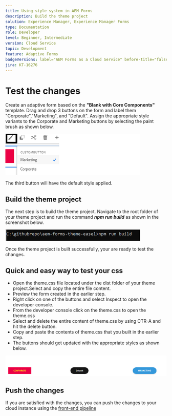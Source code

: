 ```yaml
---
title: Using style system in AEM Forms 
description: Build the theme project
solution: Experience Manager, Experience Manager Forms
type: Documentation
role: Developer
level: Beginner, Intermediate
version: Cloud Service
topic: Development
feature: Adaptive Forms
badgeVersions: label="AEM Forms as a Cloud Service" before-title="false"
jira: KT-16276
---
```


# Test the changes

Create an adaptive form based on the **"Blank with Core Components"** template. Drag and drop 3 buttons on the form and label them "Corporate","Marketing", and "Default".
Assign the appropriate style variants to the Corporate and Marketing buttons by selecting the paint brush as shown below.

![styles](assets/marketing-variation.png)

The third button will have the default style applied.

## Build the theme project

The next step is to build the theme project. Navigate to the root folder of your theme project and run the command _**npm run build**_ as shown in the screenshot below.

![build-theme](assets/build-theme.png)

Once the theme project is built successfully, your are ready to test the changes.

## Quick and easy way to test your css

* Open the theme.css file located under the dist folder of your theme project.Select and copy the entire file content. 
* Preview the form created in the earlier step.
* Right click on one of the buttons and select Inspect to open the developer console.
* From the developer console click on the theme.css to open the theme.css
* Select  and delete the entire content of theme.css by using CTR-A and hit the delete button.
* Copy and paste the contents of theme.css that you built in the earlier step.
* The buttons should get updated with the appropriate styles as shown below.

![final-buttons](assets/final-state-buttons.png) 

## Push the changes

If you are satisfied with the changes, you can push the changes to your cloud instance using the [front-end pipeline](https://experienceleague.adobe.com/en/docs/experience-manager-learn/getting-started-wknd-tutorial-develop/enable-frontend-pipeline-devops/create-frontend-pipeline) 

